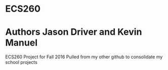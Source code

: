 # ECS260
# Authors Jason Driver and Kevin Manuel
ECS260 Project for Fall 2016
Pulled from my other github to consolidate my school projects
